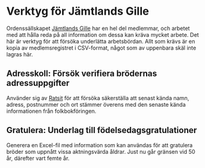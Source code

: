 # Verktyg för Jämtlands Gille

Ordenssällskapet [Jämtlands Gille](https://www.jgz.se) har en hel del
medlemmar, och arbetet med att hålla reda på all information om dessa kan kräva
mycket arbete. Det här är verktyg för att försöka underlätta arbetsbördan. Allt
som krävs är en kopia av medlemsregistret i CSV-format, något som av uppenbara
skäl inte lagras här.

## Adresskoll: Försök verifiera brödernas adressuppgifter

Använder sig av [Ratsit](https://www.ratsit.se) för att försöka säkerställa att
senast kända namn, adress, postnummer och ort stämmer överens med den senaste
kända informationen från folkbokföringen.

## Gratulera: Underlag till födelsedagsgratulationer

Generera en Excel-fil med information som kan användas för att gratulera bröder
som uppnått vissa aktningsvärda åldrar. Just nu går gränsen vid 50 år, därefter
vart femte år.
